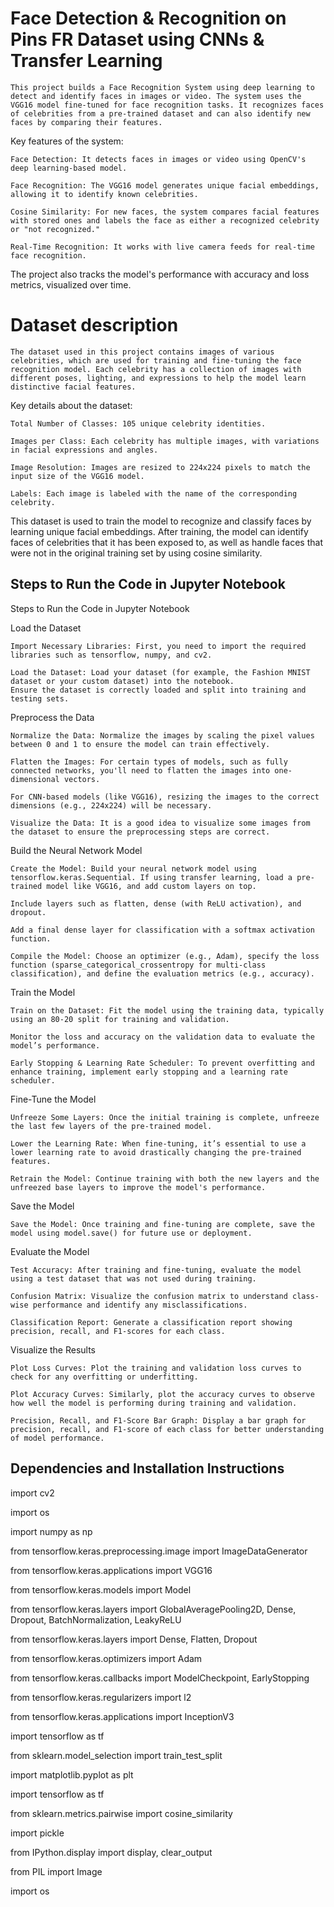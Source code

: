 
# Face Detection & Recognition on Pins FR Dataset using CNNs & Transfer Learning

    This project builds a Face Recognition System using deep learning to detect and identify faces in images or video. The system uses the VGG16 model fine-tuned for face recognition tasks. It recognizes faces of celebrities from a pre-trained dataset and can also identify new faces by comparing their features.

Key features of the system:

    Face Detection: It detects faces in images or video using OpenCV's deep learning-based model.

    Face Recognition: The VGG16 model generates unique facial embeddings, allowing it to identify known celebrities.

    Cosine Similarity: For new faces, the system compares facial features with stored ones and labels the face as either a recognized celebrity or "not recognized."

    Real-Time Recognition: It works with live camera feeds for real-time face recognition.

The project also tracks the model's performance with accuracy and loss metrics, visualized over time.



# Dataset description

    The dataset used in this project contains images of various celebrities, which are used for training and fine-tuning the face recognition model. Each celebrity has a collection of images with different poses, lighting, and expressions to help the model learn distinctive facial features.

Key details about the dataset:

    Total Number of Classes: 105 unique celebrity identities.

    Images per Class: Each celebrity has multiple images, with variations in facial expressions and angles.

    Image Resolution: Images are resized to 224x224 pixels to match the input size of the VGG16 model.

    Labels: Each image is labeled with the name of the corresponding celebrity.

This dataset is used to train the model to recognize and classify faces by learning unique facial embeddings. After training, the model can identify faces of celebrities that it has been exposed to, as well as handle faces that were not in the original training set by using cosine similarity.



## Steps to Run the Code in Jupyter Notebook

Steps to Run the Code in Jupyter Notebook

Load the Dataset

    Import Necessary Libraries: First, you need to import the required libraries such as tensorflow, numpy, and cv2.

    Load the Dataset: Load your dataset (for example, the Fashion MNIST dataset or your custom dataset) into the notebook.
    Ensure the dataset is correctly loaded and split into training and testing sets.

Preprocess the Data

    Normalize the Data: Normalize the images by scaling the pixel values between 0 and 1 to ensure the model can train effectively.

    Flatten the Images: For certain types of models, such as fully connected networks, you'll need to flatten the images into one-dimensional vectors.

    For CNN-based models (like VGG16), resizing the images to the correct dimensions (e.g., 224x224) will be necessary.

    Visualize the Data: It is a good idea to visualize some images from the dataset to ensure the preprocessing steps are correct.

Build the Neural Network Model

    Create the Model: Build your neural network model using tensorflow.keras.Sequential. If using transfer learning, load a pre-trained model like VGG16, and add custom layers on top.

    Include layers such as flatten, dense (with ReLU activation), and dropout.

    Add a final dense layer for classification with a softmax activation function.

    Compile the Model: Choose an optimizer (e.g., Adam), specify the loss function (sparse_categorical_crossentropy for multi-class classification), and define the evaluation metrics (e.g., accuracy).

Train the Model

    Train on the Dataset: Fit the model using the training data, typically using an 80-20 split for training and validation.

    Monitor the loss and accuracy on the validation data to evaluate the model’s performance.

    Early Stopping & Learning Rate Scheduler: To prevent overfitting and enhance training, implement early stopping and a learning rate scheduler.

Fine-Tune the Model

    Unfreeze Some Layers: Once the initial training is complete, unfreeze the last few layers of the pre-trained model.

    Lower the Learning Rate: When fine-tuning, it’s essential to use a lower learning rate to avoid drastically changing the pre-trained features.

    Retrain the Model: Continue training with both the new layers and the unfreezed base layers to improve the model's performance.

Save the Model

    Save the Model: Once training and fine-tuning are complete, save the model using model.save() for future use or deployment.    

Evaluate the Model

    Test Accuracy: After training and fine-tuning, evaluate the model using a test dataset that was not used during training.

    Confusion Matrix: Visualize the confusion matrix to understand class-wise performance and identify any misclassifications.

    Classification Report: Generate a classification report showing precision, recall, and F1-scores for each class.

Visualize the Results

    Plot Loss Curves: Plot the training and validation loss curves to check for any overfitting or underfitting.

    Plot Accuracy Curves: Similarly, plot the accuracy curves to observe how well the model is performing during training and validation.

    Precision, Recall, and F1-Score Bar Graph: Display a bar graph for precision, recall, and F1-score of each class for better understanding of model performance.


## Dependencies and Installation Instructions
import cv2

import os

import numpy as np

from tensorflow.keras.preprocessing.image import ImageDataGenerator

from tensorflow.keras.applications import VGG16

from tensorflow.keras.models import Model

from tensorflow.keras.layers import GlobalAveragePooling2D, Dense, 
Dropout, BatchNormalization, LeakyReLU

from tensorflow.keras.layers import Dense, Flatten, Dropout

from tensorflow.keras.optimizers import Adam

from tensorflow.keras.callbacks import ModelCheckpoint, 
EarlyStopping

from tensorflow.keras.regularizers import l2

from tensorflow.keras.applications import InceptionV3

import tensorflow as tf

from sklearn.model_selection import train_test_split

import matplotlib.pyplot as plt

import tensorflow as tf

from sklearn.metrics.pairwise import cosine_similarity

import pickle

from IPython.display import display, clear_output

from PIL import Image

import os
